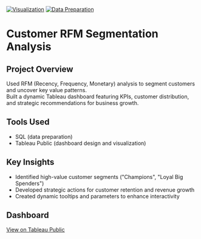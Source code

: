 [![Visualization](https://img.shields.io/badge/Visualization-Tableau-blue)](https://img.shields.io)
[![Data Preparation](https://img.shields.io/badge/Data%20Preparation-SQL-informational)](https://img.shields.io)

# Customer RFM Segmentation Analysis

## Project Overview
Used RFM (Recency, Frequency, Monetary) analysis to segment customers and uncover key value patterns.  
Built a dynamic Tableau dashboard featuring KPIs, customer distribution, and strategic recommendations for business growth.

## Tools Used
- SQL (data preparation)
- Tableau Public (dashboard design and visualization)

## Key Insights
- Identified high-value customer segments ("Champions", "Loyal Big Spenders")
- Developed strategic actions for customer retention and revenue growth
- Created dynamic tooltips and parameters to enhance interactivity

## Dashboard
[View on Tableau Public](https://public.tableau.com/app/profile/dylan.barrett1539)
